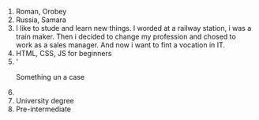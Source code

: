 1. Roman, Orobey
2. Russia, Samara
3. I like to stude and learn new things. I worded at a railway station, i was a train maker. Then i decided to change my profession and chosed to work as a sales manager. And now i want to fint a vocation in IT.
4. HTML, CSS, JS for beginners
5. '<p>Something un a case </p>
6.
7. University degree
8. Pre-intermediate
